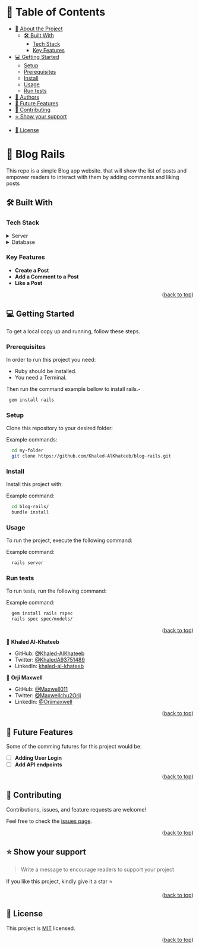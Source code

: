 <a name="readme-top"></a>

<!--
HOW TO USE:
This is an example of how you may give instructions on setting up your project locally.

Modify this file to match your project and remove sections that don't apply.

REQUIRED SECTIONS:
- Table of Contents
- About the Project
  - Built With
  - Live Demo
- Getting Started
- Authors
- Future Features
- Contributing
- Show your support
- Acknowledgements
- License

After you're finished please remove all the comments and instructions!
-->
<!-- TABLE OF CONTENTS -->

# 📗 Table of Contents

- [📖 About the Project](#about-project)
  - [🛠 Built With](#built-with)
    - [Tech Stack](#tech-stack)
    - [Key Features](#key-features)
  <!-- - [🚀 Live Demo](#live-demo) -->
- [💻 Getting Started](#getting-started)
  - [Setup](#setup)
  - [Prerequisites](#prerequisites)
  - [Install](#install)
  - [Usage](#usage)
  - [Run tests](#run-tests)
  <!-- - [Deployment](#triangular_flag_on_post-deployment) -->
- [👥 Authors](#authors)
- [🔭 Future Features](#future-features)
- [🤝 Contributing](#contributing)
- [⭐️ Show your support](#support)
<!-- - [🙏 Acknowledgements](#acknowledgements)
- [❓ FAQ](#faq) -->
- [📝 License](#license)

<!-- PROJECT DESCRIPTION -->

# 📖 Blog Rails <a name="about-project"></a>

This repo is a simple Blog app website. that will show the list of posts and empower readers to interact with them by adding comments and liking posts

## 🛠 Built With <a name="built-with"></a>

### Tech Stack <a name="tech-stack"></a>

<!-- <details>
  <summary>Client</summary>
  <ul>
    <li><a href="https://reactjs.org/">React.js</a></li>
  </ul>
</details> -->

<details>
  <summary>Server</summary>
  <ul>
    <li><a href="https://rubyonrails.org/">Rails</a></li>
  </ul>
</details>

<details>
<summary>Database</summary>
  <ul>
    <li><a href="https://www.postgresql.org/">PostgreSQL</a></li>
  </ul>
</details>

<!-- Features -->

### Key Features <a name="key-features"></a>

- **Create a Post**
- **Add a Comment to a Post**
- **Like a Post**

<p align="right">(<a href="#readme-top">back to top</a>)</p>

<!-- LIVE DEMO -->
<!--
## 🚀 Live Demo <a name="live-demo"></a>

> Add a link to your deployed project.

- [Live Demo Link](https://yourdeployedapplicationlink.com)

<p align="right">(<a href="#readme-top">back to top</a>)</p> -->

<!-- GETTING STARTED -->

## 💻 Getting Started <a name="getting-started"></a>

To get a local copy up and running, follow these steps.

### Prerequisites

In order to run this project you need:

- Ruby should be installed.
- You need a Terminal.

Then run the command example bellow to install rails.-

```sh
 gem install rails
```

### Setup

Clone this repository to your desired folder:


Example commands:

```sh
  cd my-folder
  git clone https://github.com/Khaled-AlKhateeb/blog-rails.git
```

### Install

Install this project with:


Example command:

```sh
  cd blog-rails/
  bundle install
```

### Usage

To run the project, execute the following command:


Example command:

```sh
  rails server
```

### Run tests

To run tests, run the following command:

Example command:

```sh
  gem install rails rspec
  rails spec spec/models/
```
<!--
### Deployment

You can deploy this project using:

<!--
Example:

```sh

```
 -->

<p align="right">(<a href="#readme-top">back to top</a>)</p>

<!-- AUTHORS -->

👤 **Khaled Al-Khateeb**

- GitHub: [@Khaled-AlKhateeb](https://github.com/Khaled-AlKhateeb)
- Twitter: [@KhaledA93751489](https://twitter.com/KhaledA93751489)
- LinkedIn: [khaled-al-khateeb](https://www.linkedin.com/in/khaled-al-khateeb-3a1013247/)

👤 **Orji Maxwell**

- GitHub: [@Maxwell011](https://github.com/Maxwell011)
- Twitter: [@Maxwellchu2Orji](https://Maxwellchu2Orji)
- LinkedIn: [@Orjimaxwell](https://www.linkedin.com/in/chukwuemeka-maxwell)

<p align="right">(<a href="#readme-top">back to top</a>)</p>

<!-- FUTURE FEATURES -->

## 🔭 Future Features <a name="future-features"></a>
Some of the comming futures for this project would be:

- [ ] **Adding User Login**
- [ ] **Add API endpoints**

<p align="right">(<a href="#readme-top">back to top</a>)</p>

<!-- CONTRIBUTING -->

## 🤝 Contributing <a name="contributing"></a>

Contributions, issues, and feature requests are welcome!

Feel free to check the [issues page](https://github.com/Khaled-AlKhateeb/blog-rails/issues).

<p align="right">(<a href="#readme-top">back to top</a>)</p>

<!-- SUPPORT -->

## ⭐️ Show your support <a name="support"></a>

> Write a message to encourage readers to support your project

If you like this project, kindly give it a star ⭐️

<p align="right">(<a href="#readme-top">back to top</a>)</p>

<!-- ACKNOWLEDGEMENTS -->
<!--
## 🙏 Acknowledgments <a name="acknowledgements"></a>

> Give credit to everyone who inspired your codebase.

I would like to thank...

<p align="right">(<a href="#readme-top">back to top</a>)</p> -->

<!-- FAQ (optional) -->
<!--
## ❓ FAQ <a name="faq"></a>

> Add at least 2 questions new developers would ask when they decide to use your project.

- **[Question_1]**

  - [Answer_1]

- **[Question_2]**

  - [Answer_2]

<p align="right">(<a href="#readme-top">back to top</a>)</p> -->

<!-- LICENSE -->

## 📝 License <a name="license"></a>

This project is [MIT](https://github.com/Khaled-AlKhateeb/blog-rails/blob/dev/LICENSE.md) licensed.

<p align="right">(<a href="#readme-top">back to top</a>)</p>